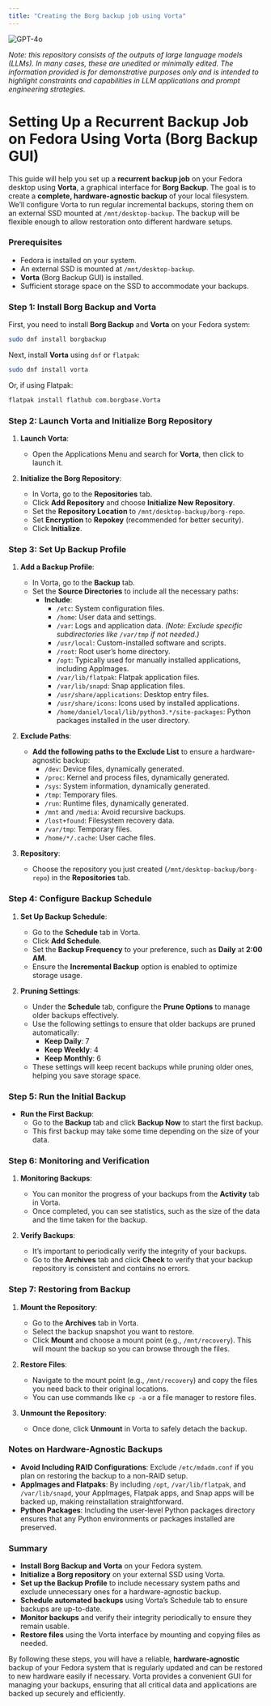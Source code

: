 ```yaml
---
title: "Creating the Borg backup job using Vorta"
---
```

![GPT-4o](https://img.shields.io/badge/GPT--4o-3333FF?style=for-the-badge&logo=openai&logoColor=white)



*Note: this repository consists of the outputs of large language models (LLMs). In many cases, these are unedited or minimally edited. The information provided is for demonstrative purposes only and is intended to highlight constraints and capabilities in LLM applications and prompt engineering strategies.*


# Setting Up a Recurrent Backup Job on Fedora Using Vorta (Borg Backup GUI)

This guide will help you set up a **recurrent backup job** on your Fedora desktop using **Vorta**, a graphical interface for **Borg Backup**. The goal is to create a **complete, hardware-agnostic backup** of your local filesystem. We’ll configure Vorta to run regular incremental backups, storing them on an external SSD mounted at `/mnt/desktop-backup`. The backup will be flexible enough to allow restoration onto different hardware setups.

### Prerequisites
- Fedora is installed on your system.
- An external SSD is mounted at `/mnt/desktop-backup`.
- **Vorta** (Borg Backup GUI) is installed.
- Sufficient storage space on the SSD to accommodate your backups.

### Step 1: Install Borg Backup and Vorta
First, you need to install **Borg Backup** and **Vorta** on your Fedora system:

```bash
sudo dnf install borgbackup
```

Next, install **Vorta** using `dnf` or `flatpak`:

```bash
sudo dnf install vorta
```

Or, if using Flatpak:

```bash
flatpak install flathub com.borgbase.Vorta
```

### Step 2: Launch Vorta and Initialize Borg Repository
1. **Launch Vorta**:
   - Open the Applications Menu and search for **Vorta**, then click to launch it.

2. **Initialize the Borg Repository**:
   - In Vorta, go to the **Repositories** tab.
   - Click **Add Repository** and choose **Initialize New Repository**.
   - Set the **Repository Location** to `/mnt/desktop-backup/borg-repo`.
   - Set **Encryption** to **Repokey** (recommended for better security).
   - Click **Initialize**.

### Step 3: Set Up Backup Profile
1. **Add a Backup Profile**:
   - In Vorta, go to the **Backup** tab.
   - Set the **Source Directories** to include all the necessary paths:
     - **Include**:
       - `/etc`: System configuration files.
       - `/home`: User data and settings.
       - `/var`: Logs and application data. *(Note: Exclude specific subdirectories like `/var/tmp` if not needed.)*
       - `/usr/local`: Custom-installed software and scripts.
       - `/root`: Root user’s home directory.
       - `/opt`: Typically used for manually installed applications, including AppImages.
       - `/var/lib/flatpak`: Flatpak application files.
       - `/var/lib/snapd`: Snap application files.
       - `/usr/share/applications`: Desktop entry files.
       - `/usr/share/icons`: Icons used by installed applications.
       - `/home/daniel/local/lib/python3.*/site-packages`: Python packages installed in the user directory.

2. **Exclude Paths**:
   - **Add the following paths to the Exclude List** to ensure a hardware-agnostic backup:
     - `/dev`: Device files, dynamically generated.
     - `/proc`: Kernel and process files, dynamically generated.
     - `/sys`: System information, dynamically generated.
     - `/tmp`: Temporary files.
     - `/run`: Runtime files, dynamically generated.
     - `/mnt` and `/media`: Avoid recursive backups.
     - `/lost+found`: Filesystem recovery data.
     - `/var/tmp`: Temporary files.
     - `/home/*/.cache`: User cache files.

3. **Repository**:
   - Choose the repository you just created (`/mnt/desktop-backup/borg-repo`) in the **Repositories** tab.

### Step 4: Configure Backup Schedule
1. **Set Up Backup Schedule**:
   - Go to the **Schedule** tab in Vorta.
   - Click **Add Schedule**.
   - Set the **Backup Frequency** to your preference, such as **Daily** at **2:00 AM**.
   - Ensure the **Incremental Backup** option is enabled to optimize storage usage.

2. **Pruning Settings**:
   - Under the **Schedule** tab, configure the **Prune Options** to manage older backups effectively.
   - Use the following settings to ensure that older backups are pruned automatically:
     - **Keep Daily**: 7
     - **Keep Weekly**: 4
     - **Keep Monthly**: 6
   - These settings will keep recent backups while pruning older ones, helping you save storage space.

### Step 5: Run the Initial Backup
- **Run the First Backup**:
  - Go to the **Backup** tab and click **Backup Now** to start the first backup.
  - This first backup may take some time depending on the size of your data.

### Step 6: Monitoring and Verification
1. **Monitoring Backups**:
   - You can monitor the progress of your backups from the **Activity** tab in Vorta.
   - Once completed, you can see statistics, such as the size of the data and the time taken for the backup.

2. **Verify Backups**:
   - It’s important to periodically verify the integrity of your backups.
   - Go to the **Archives** tab and click **Check** to verify that your backup repository is consistent and contains no errors.

### Step 7: Restoring from Backup
1. **Mount the Repository**:
   - Go to the **Archives** tab in Vorta.
   - Select the backup snapshot you want to restore.
   - Click **Mount** and choose a mount point (e.g., `/mnt/recovery`). This will mount the backup so you can browse through the files.

2. **Restore Files**:
   - Navigate to the mount point (e.g., `/mnt/recovery`) and copy the files you need back to their original locations.
   - You can use commands like `cp -a` or a file manager to restore files.

3. **Unmount the Repository**:
   - Once done, click **Unmount** in Vorta to safely detach the backup.

### Notes on Hardware-Agnostic Backups
- **Avoid Including RAID Configurations**: Exclude `/etc/mdadm.conf` if you plan on restoring the backup to a non-RAID setup.
- **AppImages and Flatpaks**: By including `/opt`, `/var/lib/flatpak`, and `/var/lib/snapd`, your AppImages, Flatpak apps, and Snap apps will be backed up, making reinstallation straightforward.
- **Python Packages**: Including the user-level Python packages directory ensures that any Python environments or packages installed are preserved.

### Summary
- **Install Borg Backup and Vorta** on your Fedora system.
- **Initialize a Borg repository** on your external SSD using Vorta.
- **Set up the Backup Profile** to include necessary system paths and exclude unnecessary ones for a hardware-agnostic backup.
- **Schedule automated backups** using Vorta’s Schedule tab to ensure backups are up-to-date.
- **Monitor backups** and verify their integrity periodically to ensure they remain usable.
- **Restore files** using the Vorta interface by mounting and copying files as needed.

By following these steps, you will have a reliable, **hardware-agnostic** backup of your Fedora system that is regularly updated and can be restored to new hardware easily if necessary. Vorta provides a convenient GUI for managing your backups, ensuring that all critical data and applications are backed up securely and efficiently.

